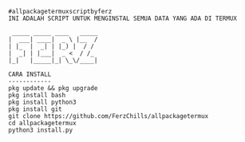       #allpackagetermuxscriptbyferz
      INI ADALAH SCRIPT UNTUK MENGINSTAL SEMUA DATA YANG ADA DI TERMUX

       _____ _____ ____   _____
      |  ___| ____|  _ \ |__  /
      | |_  |  _| | |_) |  / /
      |  _| | |___|  _ <  / /_
      |_|   |_____|_| \_\/____|

      CARA INSTALL
      ------------
      pkg update && pkg upgrade
      pkg install bash
      pkg install python3
      pkg install git
      git clone https://github.com/FerzChills/allpackagetermux
      cd allpackagetermux
      python3 install.py

